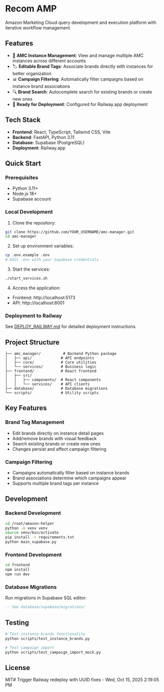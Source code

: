 # Recom AMP

Amazon Marketing Cloud query development and execution platform with iterative workflow management.

## Features

- 🏢 **AMC Instance Management**: View and manage multiple AMC instances across different accounts
- 🏷️ **Editable Brand Tags**: Associate brands directly with instances for better organization
- 📊 **Campaign Filtering**: Automatically filter campaigns based on instance brand associations
- 🔍 **Brand Search**: Autocomplete search for existing brands or create new ones
- 🚀 **Ready for Deployment**: Configured for Railway.app deployment

## Tech Stack

- **Frontend**: React, TypeScript, Tailwind CSS, Vite
- **Backend**: FastAPI, Python 3.11
- **Database**: Supabase (PostgreSQL)
- **Deployment**: Railway.app

## Quick Start

### Prerequisites

- Python 3.11+
- Node.js 18+
- Supabase account

### Local Development

1. Clone the repository:
```bash
git clone https://github.com/YOUR_USERNAME/amc-manager.git
cd amc-manager
```

2. Set up environment variables:
```bash
cp .env.example .env
# Edit .env with your Supabase credentials
```

3. Start the services:
```bash
./start_services.sh
```

4. Access the application:
- Frontend: http://localhost:5173
- API: http://localhost:8001

### Deployment to Railway

See [DEPLOY_RAILWAY.md](DEPLOY_RAILWAY.md) for detailed deployment instructions.

## Project Structure

```
├── amc_manager/          # Backend Python package
│   ├── api/             # API endpoints
│   ├── core/            # Core utilities
│   └── services/        # Business logic
├── frontend/            # React frontend
│   ├── src/
│   │   ├── components/  # React components
│   │   └── services/    # API clients
├── database/            # Database migrations
└── scripts/             # Utility scripts
```

## Key Features

### Brand Tag Management

- Edit brands directly on instance detail pages
- Add/remove brands with visual feedback
- Search existing brands or create new ones
- Changes persist and affect campaign filtering

### Campaign Filtering

- Campaigns automatically filter based on instance brands
- Brand associations determine which campaigns appear
- Supports multiple brand tags per instance

## Development

### Backend Development

```bash
cd /root/amazon-helper
python -m venv venv
source venv/bin/activate
pip install -r requirements.txt
python main_supabase.py
```

### Frontend Development

```bash
cd frontend
npm install
npm run dev
```

### Database Migrations

Run migrations in Supabase SQL editor:
```sql
-- See database/supabase/migrations/
```

## Testing

```bash
# Test instance brands functionality
python scripts/test_instance_brands.py

# Test campaign import
python scripts/test_campaign_import_mock.py
```

## License

MIT# Trigger Railway redeploy with UUID fixes - Wed, Oct 15, 2025  2:19:05 PM
